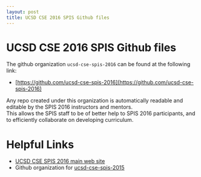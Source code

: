 ```yaml
---
layout: post
title: UCSD CSE 2016 SPIS Github files
---
```


# UCSD CSE 2016 SPIS Github files

The github organization `ucsd-cse-spis-2016` can be found at the following link:

* [https://github.com/ucsd-cse-spis-2016](https://github.com/ucsd-cse-spis-2016)

Any repo created under this organization is automatically readable and editable by the SPIS 2016 instructors and mentors.  
This allows the SPIS staff to be of better help to SPIS 2016 participants, and to efficiently collaborate on developing curriculum.

# Helpful Links

* [UCSD CSE SPIS 2016 main web site](https://sites.google.com/a/eng.ucsd.edu/spis/)
* Github organization for [ucsd-cse-spis-2015](https://github.com/ucsd-cse-spis-2015)
